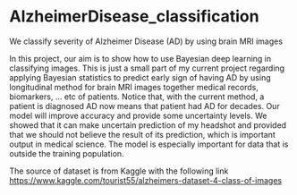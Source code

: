 # AlzheimerDisease_classification
We classify severity of Alzheimer Disease (AD) by using brain MRI images

In this project, our aim is to show how to use Bayesian deep learning in classifying images. This is just a small part of my current project regarding applying Bayesian statistics to predict early sign of having AD by using longitudinal method for brain MRI images together medical records, biomarkers, ... etc of patients. Notice that, with the current method, a patient is diagnosed AD now means that patient had AD for decades. Our model will improve accuracy and provide some uncertainty levels. We showed that it can make uncertain prediction of my headshot and provided that we should not believe the result of its prediction, which is important output in medical science. The model is especially important for data that is outside the training population.

The source of dataset is from Kaggle with the following link https://www.kaggle.com/tourist55/alzheimers-dataset-4-class-of-images
